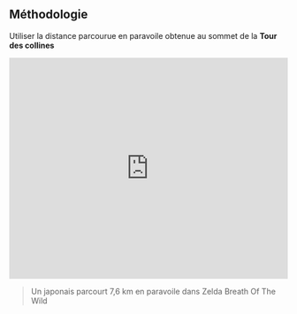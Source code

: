 ## Méthodologie

Utiliser la distance parcourue en paravoile obtenue au sommet de la **Tour des collines**

<iframe width="100%" height="400" src="https://www.youtube.com/embed/1Lz4zs3mkNE" frameborder="0" allowfullscreen></iframe>

> Un japonais parcourt 7,6 km en paravoile dans Zelda Breath Of The Wild